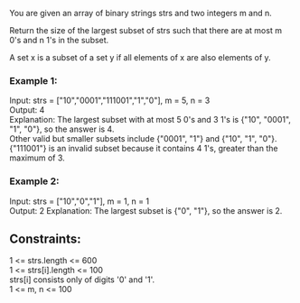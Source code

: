 You are given an array of binary strings strs and two integers m and n.  

Return the size of the largest subset of strs such that there are at most m 0's and n 1's in the subset.  

A set x is a subset of a set y if all elements of x are also elements of y.  

 

### Example 1:  

Input: strs = ["10","0001","111001","1","0"], m = 5, n = 3  
Output: 4   
Explanation: The largest subset with at most 5 0's and 3 1's is {"10", "0001", "1", "0"}, so the answer is 4.  
Other valid but smaller subsets include {"0001", "1"} and {"10", "1", "0"}.  
{"111001"} is an invalid subset because it contains 4 1's, greater than the maximum of 3.  
### Example 2:  

Input: strs = ["10","0","1"], m = 1, n = 1  
Output: 2
Explanation: The largest subset is {"0", "1"}, so the answer is 2.  
 

## Constraints:  

1 <= strs.length <= 600  
1 <= strs[i].length <= 100  
strs[i] consists only of digits '0' and '1'.  
1 <= m, n <= 100  
